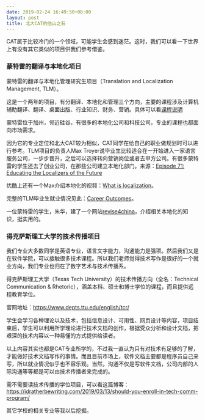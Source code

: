 ```yaml
---
date: 2019-02-24 16:49:50+08:00
layout: post
title: 北大CAT的他山之石
---
```


CAT属于比较冷门的一个领域，可能学生会感到迷茫。这时，我们可以看一下世界上有没有其它类似的项目供我们参考借鉴。

### 蒙特雷的翻译与本地化项目

蒙特雷的翻译与本地化管理研究生项目（Translation and Localization Management, TLM）。

这是一个两年的项目，有分翻译、本地化和管理三个方向，主要的课程涉及计算机辅助翻译、翻译、桌面出版、行业知识、财务、营销。具体可以看[课程说明](https://www.middlebury.edu/institute/academics/degree-programs/translation-localization-management/curriculum)

蒙特雷位于加州，邻近硅谷，有很多的本地化公司和科技公司，专业的课程也都面向市场需求。

因为它的专业定位和北大CAT较为相似，CAT同学在给自己的职业做规划时可以进行参考。TLM项目的负责人Max Troyer说毕业生比较适合在一开始进入一家语言服务公司，一步步晋升，之后可以选择转向营销岗位或者去甲方公司。有很多蒙特雷的学生还去了创业公司，在那些公司建立本地化部门。来源：[Episode 71: Educating the Localizers of the Future](https://www.globallyspeakingradio.com/podcast/episode-71-educating-the-localizers-of-the-future)

优酷上还有一个Max介绍本地化的视频：[What is localization](http://v.youku.com/v_show/id_XNzk1ODI0NTc2.html)。

完整的TLM毕业生就业情况见此：[Career Outcomes](https://www.middlebury.edu/institute/advancing-your-career/outcomes/tlm)。

一位蒙特雷的学生，朱华，建了一个网站[revise4china](http://revise4china.com/)，介绍相关本地化的知识，挺实用的。

### 得克萨斯理工大学的技术传播项目

我们专业大多数同学是英语专业，语言文字能力，沟通能力是强项。然后我们又是在软件学院，可以接触很多技术课程。所以我们老师觉得技术写作是很好的一个就业方向，我们专业也归在了数字艺术与技术传播系。

得克萨斯理工大学（Texas Tech University）的技术传播方向（全名：Technical Communication & Rhetoric），涵盖本科、硕士和博士学位的课程，而且提供远程教育学位。

官网地址：<https://www.depts.ttu.edu/english/tcr/>

学生会学习各种理论以及技术，包括信息设计、可用性、网页设计等内容，项目结束后，学生可以利用所学理论进行技术文档的创作，根据受众分析和设计文档，把艰深的技术内容以一种易懂的方式提供给读者。

以上内容其实也都是CAT专业所学的，不过我一直认为只有对技术有足够的了解，才能做好技术文档写作的事情。而且目前市场上，软件文档主要都是程序员自己来写，所以就业情况似乎也不容乐观。当然，沟通不仅是写软件文档，公司内部的人际沟通等等都是可以由技术传播者来完成的。

需不需要读技术传播的学位项目，可以看这篇博客：<https://idratherbewriting.com/2019/03/13/should-you-enroll-in-tech-comm-program/>




其它学校的相关专业等我以后挖掘。




